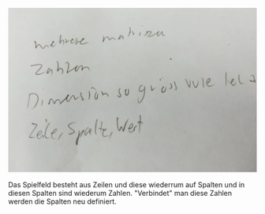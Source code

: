 ![](images/Datenstruktur.PNG)

Das Spielfeld besteht aus Zeilen und diese wiederrum auf Spalten und in diesen Spalten sind wiederum Zahlen. "Verbindet" man diese Zahlen werden die Spalten neu definiert.